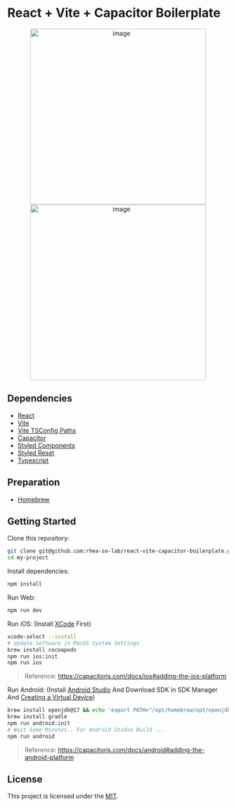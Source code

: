 # React + Vite + Capacitor Boilerplate

<p align="center">
  
<img height="400" alt="image" src="https://github.com/rhea-so-lab/react-vite-capacitor-boilerplate/assets/25793226/1385c2a2-1cce-4b84-94ed-d3ea01aa1c3a">
<img height="400" alt="image" src="https://github.com/rhea-so-lab/react-vite-capacitor-boilerplate/assets/25793226/86a36726-2a8f-4c4e-8fe3-b496c337c2fb">

</p>
  
## Dependencies

- [React](https://github.com/facebook/react)
- [Vite](https://github.com/vitejs/vite)
- [Vite TSConfig Paths](https://github.com/aleclarson/vite-tsconfig-paths)
- [Capacitor](https://github.com/ionic-team/capacitor)
- [Styled Components](https://github.com/styled-components/styled-components)
- [Styled Reset](https://github.com/zacanger/styled-reset)
- [Typescript](https://github.com/microsoft/TypeScript)

## Preparation

- [Homebrew](https://brew.sh/)

## Getting Started

Clone this repository:

```sh
git clone git@github.com:rhea-so-lab/react-vite-capacitor-boilerplate.git my-project
cd my-project
```

Install dependencies:

```sh
npm install
```

Run Web:

```sh
npm run dev
```

Run iOS: (Install [XCode](https://developer.apple.com/kr/xcode/) First)

```sh
xcode-select --install
# Update Software in MacOS System Settings
brew install cocoapods
npm run ios:init
npm run ios
```

> Reference: https://capacitorjs.com/docs/ios#adding-the-ios-platform

Run Android: (Install [Android Studio](https://developer.android.com/studio) And Download SDK in SDK Manager And [Creating a Virtual Device](https://developer.android.com/studio/run/managing-avds))

```sh
brew install openjdk@17 && echo 'export PATH="/opt/homebrew/opt/openjdk@17/bin:$PATH"' >> ~/.zshrc
brew install gradle
npm run android:init
# Wait Some Minutes.. For Android Studio Build ...
npm run android
```

> Reference: https://capacitorjs.com/docs/android#adding-the-android-platform

## License

This project is licensed under the [MIT](./LICENSE).
